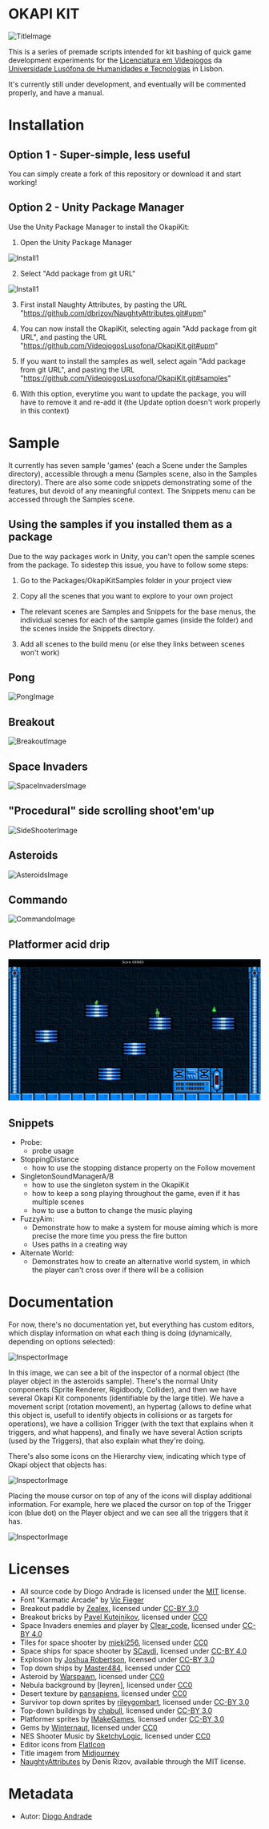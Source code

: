 # OKAPI KIT

![TitleImage](Screenshots/title.png)

This is a series of premade scripts intended for kit bashing of quick game development experiments for the  [Licenciatura em Videojogos][lv] da [Universidade Lusófona de Humanidades e Tecnologias][ULHT] in Lisbon.

It's currently still under development, and eventually will be commented properly, and have a manual.

#
# Installation

## Option 1 - Super-simple, less useful

You can simply create a fork of this repository or download it and start working!

## Option 2 - Unity Package Manager

Use the Unity Package Manager to install the OkapiKit:

1. Open the Unity Package Manager

![Install1](Screenshots/install01.png)

2. Select "Add package from git URL"

![Install1](Screenshots/install02.png)

3. First install Naughty Attributes, by pasting the URL "https://github.com/dbrizov/NaughtyAttributes.git#upm"

4. You can now install the OkapiKit, selecting again "Add package from git URL", and pasting the URL "https://github.com/VideojogosLusofona/OkapiKit.git#upm"

5. If you want to install the samples as well, select again "Add package from git URL", and pasting the URL "https://github.com/VideojogosLusofona/OkapiKit.git#samples"

6. With this option, everytime you want to update the package, you will have to remove it and re-add it (the Update option doesn't work properly in this context)

# Sample

It currently has seven sample 'games' (each a Scene under the Samples directory), accessible through a menu (Samples scene, also in the Samples directory).
There are also some code snippets demonstrating some of the features, but devoid of any meaningful context. The Snippets menu can be accessed through the Samples scene.

## Using the samples if you installed them as a package

Due to the way packages work in Unity, you can't open the sample scenes from the package.
To sidestep this issue, you have to follow some steps:

1. Go to the Packages/OkapiKitSamples folder in your project view

2. Copy all the scenes that you want to explore to your own project
  - The relevant scenes are Samples and Snippets for the base menus, the individual scenes for each of the sample games (inside the folder) and the scenes inside the Snippets directory.

3. Add all scenes to the build menu (or else they links between scenes won't work)

## Pong

![PongImage](Screenshots/pong.png)

## Breakout

![BreakoutImage](Screenshots/breakout.png)

## Space Invaders

![SpaceInvadersImage](Screenshots/spaceinvaders.png)

## "Procedural" side scrolling shoot'em'up

![SideShooterImage](Screenshots/sideshooter.png)

## Asteroids

![AsteroidsImage](Screenshots/asteroids.png)

## Commando

![CommandoImage](Screenshots/commando.png)

## Platformer acid drip

![PlatformerImage](Screenshots/platformer.png)

## Snippets

- Probe: 
  - probe usage
- StoppingDistance
  - how to use the stopping distance property on the Follow movement
- SingletonSoundManagerA/B
  - how to use the singleton system in the OkapiKit
  - how to keep a song playing throughout the game, even if it has multiple scenes
  - how to use a button to change the music playing
- FuzzyAim:
  - Demonstrate how to make a system for mouse aiming which is more precise the more time you press the fire button
  - Uses paths in a creating way
- Alternate World:
  - Demonstrates how to create an alternative world system, in which the player can't cross over if there will be a
    collision

# Documentation

For now, there's no documentation yet, but everything has custom editors, which display information on what each thing is doing (dynamically, depending on options selected):

![InspectorImage](Screenshots/inspector.png)

In this image, we can see a bit of the inspector of a normal object (the player object in the asteroids sample). There's the normal Unity components (Sprite Renderer, Rigidbody, Collider), and then we have 
several Okapi Kit components (identifiable by the large title). We have a movement script (rotation movement), an hypertag (allows to define what this object is, usefull to identify objects in collisions or
as targets for operations), we have a collision Trigger (with the text that explains when it triggers,
and what happens), and finally we have several Action scripts (used by the Triggers), that also explain what they're doing.

There's also some icons on the Hierarchy view, indicating which type of Okapi object that objects has:

![InspectorImage](Screenshots/hierarchy01.png)

Placing the mouse cursor on top of any of the icons will display additional information. For example, here we placed the
cursor on top of the Trigger icon (blue dot) on the Player object and we can see all the triggers that it has.

![InspectorImage](Screenshots/hierarchy02.png)

#
# Licenses

* All source code by Diogo Andrade is licensed under the [MIT] license.
* Font "Karmatic Arcade" by [Vic Fieger]
* Breakout paddle by [Zealex], licensed under [CC-BY 3.0]
* Breakout bricks by [Pavel Kutejnikov], licensed under [CC0]
* Space Invaders enemies and player by [Clear_code], licensed under [CC-BY 4.0]
* Tiles for space shooter by [mieki256], licensed under [CC0]
* Space ships for space shooter by [SCaydi], licensed under [CC-BY 4.0]
* Explosion by [Joshua Robertson], licensed under [CC-BY 3.0]
* Top down ships by [Master484], licensed under [CC0]
* Asteroid by [Warspawn], licensed under [CC0]
* Nebula background by [leyren], licensed under [CC0]
* Desert texture by [pansapiens], licensed under [CC0]
* Survivor top down sprites by [rileygombart], licensed under [CC-BY 3.0]
* Top-down buildings by [chabull], licensed under [CC-BY 3.0]
* Platformer sprites by [IMakeGames], licensed under [CC-BY 3.0]
* Gems by [Winternaut], licensed under [CC0]
* NES Shooter Music by [SketchyLogic], licensed under [CC0]
* Editor icons from [FlatIcon]
* Title imagem from [Midjourney]
* [NaughtyAttributes] by Denis Rizov, available through the MIT license.

#
# Metadata

* Autor: [Diogo Andrade]

[Diogo Andrade]:https://github.com/DiogoDeAndrade
[NaughtyAttributes]:https://github.com/dbrizov/NaughtyAttributes
[ULHT]:https://www.ulusofona.pt/
[lv]:https://www.ulusofona.pt/licenciatura/videojogos
[Vic Fieger]:http://www.vicfieger.com/
[Zealex]:https://opengameart.org/users/zealex
[Pavel Kutejnikov]:https://opengameart.org/users/kutejnikov
[Clear_code]:https://opengameart.org/users/clearcode
[mieki256]:https://opengameart.org/users/mieki256
[SCaydi]:https://opengameart.org/users/scaydi
[Joshua Robertson]:https://opengameart.org/users/jrob774
[Master484]:http://m484games.ucoz.com/
[Warspawn]:https://opengameart.org/users/warspawn
[pansapiens]:https://opengameart.org/users/pansapiens
[rileygombart]:https://opengameart.org/users/rileygombart
[chabull]:https://opengameart.org/users/chabull
[IMakeGames]:http://www.imake-games.com/
[Winternaut]:https://opengameart.org/users/winternaut
[SketchyLogic]:https://opengameart.org/users/sketchylogic
[CC0]:https://creativecommons.org/publicdomain/zero/1.0/
[CC-BY 3.0]:https://creativecommons.org/licenses/by/3.0/
[CC-BY 4.0]:https://creativecommons.org/licenses/by/4.0/
[MIT]:LICENSE
[FlatIcon]:Flaticon.com
[Midjourney]:https://midjourney.com/
